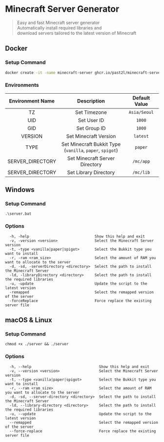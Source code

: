 # Minecraft Server Generator
> Easy and fast Minecraft server generator<br>
> Automatically install required libraries and<br>
> download servers tailored to the latest version of Minecraft
>

## Docker

### Setup Command
```bash
docker create -it -name minecraft-server ghcr.io/past2l/minecraft-server
```

### Environments
|Environment Name|Description|Default Value|
|:-:|:-:|:-:|
|TZ|Set Timezone|`Asia/Seoul`|
|UID|Set User ID|`1000`|
|GID|Set Group ID|`1000`|
|VERSION|Set Minecraft Version|`latest`|
|TYPE|Set Minecraft Bukkit Type<br>(`vanilla`, `paper`, `spigot`)|`paper`|
|SERVER_DIRECTORY|Set Minecraft Server Directory|`/mc/app`|
|SERVER_DIRECTORY|Set Library Directory|`/mc/lib`|
## Windows

### Setup Command
```batch
.\server.bat
```

### Options
```
  -h, -help                              Show this help and exit
  -v, -version <version>                 Select the Minecraft Server version
  -t, -type <vanilla|paper|spigot>       Select the Bukkit type you want to install
  -r, -ram <ram_size>                    Select the amount of RAM you want to allocate to the server
  -d, -sd, -serverDirectory <directory>  Select the path to install the Minecraft Server
  -ld, -libraryDirectory <directory>     Select the path to install the required libraries
  -u, -update                            Update the script to the latest version
  -remapped                              Select the remapped version of the server
  -forceReplace                          Force replace the existing server file
```
## macOS & Linux

### Setup Command
```batch
chmod +x ./server && ./server
```

### Options
```
  -h, --help                               Show this help and exit
  -v, --version <version>                  Select the Minecraft Server version
  -t, --type <vanilla|paper|spigot>        Select the Bukkit type you want to install
  -r, --ram <ram_size>                     Select the amount of RAM you want to allocate to the server
  -d, -sd, --server-directory <directory>  Select the path to install the Minecraft Server
  -ld, --library-directory <directory>     Select the path to install the required libraries
  -u, --update                             Update the script to the latest version
  --remapped                               Select the remapped version of the server
  --force-replace                          Force replace the existing server file
```
